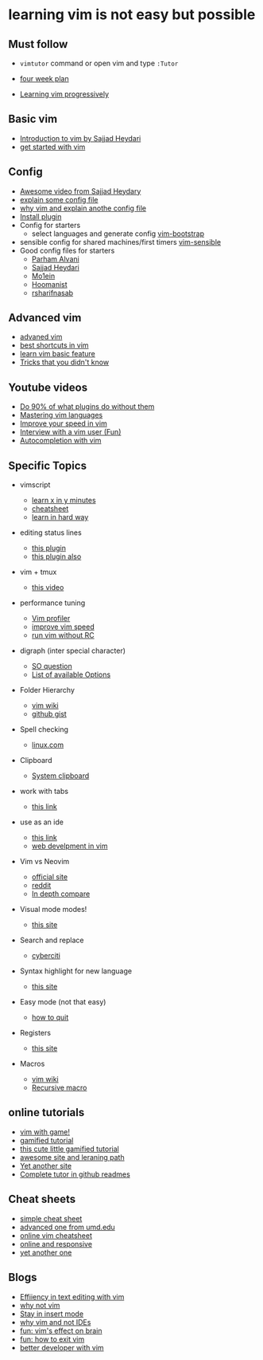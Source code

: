 # learning vim is not easy but possible



## Must follow
+ `vimtutor` command or open vim and type `:Tutor`
+ [four week plan](https://medium.com/actualize-network/how-to-learn-vim-a-four-week-plan-cd8b376a9b85)

+ [Learning vim progressively](http://yannesposito.com/Scratch/en/blog/Learn-Vim-Progressively/)


## Basic vim
+ [Introduction to vim by Sajjad Heydari](https://www.youtube.com/watch?v=gojr3jZqFX0)
+ [get started with vim](https://opensource.com/article/19/3/getting-started-vim)



## Config
+ [Awesome video from Sajjad Heydary](https://www.youtube.com/watch?v=vHB9FdsPbFs)
+ [explain some config file](https://blog.hellojs.org/configure-vim-from-scratch-efe5cbc1c563) 
+ [why vim and explain anothe config file](https://levelup.gitconnected.com/why-and-how-i-use-vim-da322260aa6c)
+ [Install plugin](https://linuxhint.com/vim_install_plugins/)
+ Config for starters
  + select languages and generate config [vim-bootstrap](https://vim-bootstrap.com/)
+ sensible config for shared machines/first timers [vim-sensible](https://github.com/tpope/vim-sensible)
+ Good config files for starters
  + [Parham Alvani](https://github.com/1995parham/dotfiles/tree/master/nvim)
  + [Sajjad Heydari](https://github.com/MCSH/dot-files/blob/master/.config/nvim/init.vim)
  + [Mo1ein](https://github.com/mo1ein/My-dotfiles/blob/master/.vimrc)
  + [Hoomanist](https://github.com/hoomanist/dotfiles/blob/master/nvim/)
  + [rsharifnasab](https://github.com/rsharifnasab/dotfiles/tree/master/.config/nvim)


## Advanced vim
+ [advaned vim](https://thevaluable.dev/vim-advanced/)
+ [best shortcuts in vim](https://stackoverflow.com/questions/1218390/what-is-your-most-productive-shortcut-with-vim/1220118#1220118)
+ [learn vim basic feature](https://www.freecodecamp.org/news/learn-linux-vim-basic-features-19134461ab85/)
+ [Tricks that you didn't know](https://www.hillelwayne.com/post/intermediate-vim/)


## Youtube videos
  + [Do 90% of what plugins do without them](https://www.youtube.com/watch?v=XA2WjJbmmoM)
  + [Mastering vim languages](https://www.youtube.com/watch?v=wlR5gYd6um0)
  + [Improve your speed in vim](https://www.youtube.com/watch?v=OnUiHLYZgaA)
  + [Interview with a vim user (Fun)](https://www.youtube.com/watch?v=9n1dtmzqnCU)
  + [Autocompletion with vim](https://www.youtube.com/watch?v=3TX3kV3TICU)




## Specific Topics

+ vimscript
  + [learn x in y minutes](https://learnxinyminutes.com/docs/vimscript/)
  + [cheatsheet](https://devhints.io/vimscript)
  + [learn in hard way](https://learnvimscriptthehardway.stevelosh.com/)

+ editing status lines 
  + [this plugin](https://shapeshed.com/vim-statuslines/) 
  + [this plugin also](https://github.com/vim-airline/vim-airline)
+ vim + tmux 
  + [this video](https://www.youtube.com/watch?v=5r6yzFEXajQ)

+ performance tuning
  + [Vim profiler](https://github.com/bchretien/vim-profiler)
  + [improve vim speed](https://medium.com/usevim/improving-vims-startup-time-beb3f83cbfe8)
  + [run vim without RC](https://github.com/iggredible/Learn-Vim/blob/master/ch21_vimrc.md#running-vim-with-or-without-vimrc-and-plugins)

+ digraph (inter special character)
  + [SO question](https://stackoverflow.com/q/688265/10999348)
  + [List of available Options](http://www.alecjacobson.com/weblog/?p=443)

+ Folder Hierarchy
  + [vim wiki](https://vim.fandom.com/wiki/Understanding_VIMRUNTIME)
  + [github gist](https://gist.github.com/nelstrom/1056049/784e252c3de653e204e9e128653010e19fbd493f)

+ Spell checking
  + [linux.com](https://www.linux.com/training-tutorials/using-spell-checking-vim/)

+ Clipboard
  + [System clipboard](https://stackoverflow.com/a/1498026/10999348)

+ work with tabs 
  + [this link](https://www.linux.com/training-tutorials/vim-tips-using-tabs/)

+ use as an ide 
  + [this link](https://vim.fandom.com/wiki/Use_Vim_like_an_IDE)
  + [web develpment in vim](https://medium.com/@caleb89taylor/a-guide-to-modern-web-development-with-neo-vim-333f7efbf8e2)

+ Vim vs Neovim
  + [official site](https://neovim.io/charter/)
  + [reddit](https://www.reddit.com/r/vim/comments/ffr979/vim_vs_neovim/)
  + [In depth compare](https://jarmos.netlify.app/posts/vim-vs-neovim/)

+ Visual mode modes!
  + [this site](https://opensource.com/article/19/2/getting-started-vim-visual-mode)

+ Search and replace
  + [cyberciti](https://www.cyberciti.biz/faq/vim-text-editor-find-and-replace-all-text/)

+ Syntax highlight for new language
  + [this site](https://thoughtbot.com/blog/writing-vim-syntax-plugins)

+ Easy mode (not that easy)
  + [how to quit](https://stackoverflow.com/questions/27439656/how-to-exit-from-vim-y-in-console)

+ Registers
  + [this site](https://www.cs.swarthmore.edu/oldhelp/vim/registers.html)

+ Macros
  + [vim wiki](https://vim.fandom.com/wiki/Recording_keys_for_repeated_jobs)
  + [Recursive macro](https://vim.fandom.com/wiki/Record_a_recursive_macro)



## online tutorials
+ [vim with game!](https://vim-adventures.com/)
+ [gamified tutorial](http://www.vimgenius.com/)
+ [this cute little gamified tutorial](https://www.openvim.com/)
+ [awesome site and leraning path](https://danielmiessler.com/study/vim/)
+ [Yet another site](https://www.freecodecamp.org/news/learn-linux-vim-basic-features-19134461ab85/)
+ [Complete tutor in github readmes](https://github.com/iggredible/Learn-Vim)


## Cheat sheets
  + [simple cheat sheet](https://www.cs.cmu.edu/~15131/f17/topics/vim/vim-cheatsheet.pdf)
  + [advanced one from umd.edu](https://www.cs.umd.edu/~yhchan/vim.pdf)
  + [online vim cheatsheet](https://vim.rtorr.com/)
  + [online and responsive](https://devhints.io/vim)
  + [yet another one](https://vimsheet.com/)



## Blogs
  + [Effiiency in text editing with vim](https://moolenaar.net/habits.html)
  + [why not vim](https://gist.github.com/romainl/6b952db7a6138b48657ba0fbb9d65370)
  + [Stay in insert mode](https://dev.to/iggredible/the-only-vim-insert-mode-cheatsheet-you-ever-needed-nk9)
  + [why vim and not IDEs](https://stackoverflow.blog/2020/11/09/modern-ide-vs-vim-emacs/)
  + [fun: vim's effect on brain](https://kev.town/2010/12/15/this-is-your-brain-on-vim/)
  + [fun: how to exit vim](https://github.com/hakluke/how-to-exit-vim)
  + [better developer with vim](https://dev.to/pmihaylov/how-can-vim-make-you-a-better-developer-2c3i)


